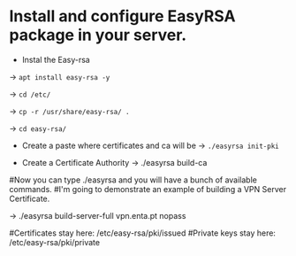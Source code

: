 # Install and configure EasyRSA package in your server.

* Instal the Easy-rsa 

-> `apt install easy-rsa -y`

-> `cd /etc/`

-> `cp -r /usr/share/easy-rsa/ .`

-> `cd easy-rsa/`

* Create a paste where certificates and ca will be
-> `./easyrsa init-pki`

* Create a Certificate Authority
-> ./easyrsa build-ca

#Now you can type ./easyrsa and you will have a bunch of available commands.
#I'm going to demonstrate an example of building a VPN Server Certificate.

-> ./easyrsa build-server-full vpn.enta.pt nopass

#Certificates stay here: /etc/easy-rsa/pki/issued
#Private keys stay here: /etc/easy-rsa/pki/private
